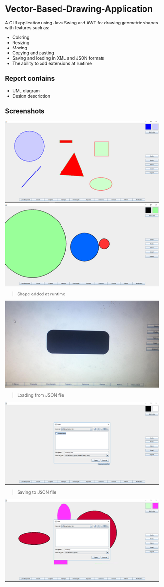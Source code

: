 # Vector-Based-Drawing-Application
A GUI application using Java Swing and AWT for drawing geometric shapes with features such as:
- Coloring
- Resizing
- Moving
- Copying and pasting
- Saving and loading in XML and JSON formats
- The ability to add extensions at runtime
## Report contains
- UML diagram
- Design description
## Screenshots
![General_1](Screenshots/General_1.jpeg)
![General_2](Screenshots/General_2.jpeg)
> Shape added at runtime

![shapesLoading](Screenshots/shapesLoading.jpeg)
> Loading from JSON file

![loading](Screenshots/loading.jpeg)
> Saving to JSON file

![Saving](Screenshots/Saving.jpeg)
